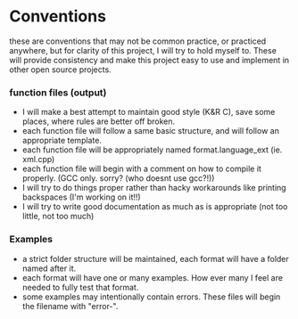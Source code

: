 # Conventions

these are conventions that may not be common practice, or practiced anywhere,
but for clarity of this project, I will try to hold myself to. These will provide consistency and
make this project easy to use and implement in other open source projects.

### function files (output)
- I will make a best attempt to maintain good style (K&R C), save some places, where rules are better off broken.
- each function file will follow a same basic structure, and will follow an appropriate template.
- each function file will be appropriately named format.language_ext (ie. xml.cpp)
- each function file will begin with a comment on how to compile it properly. (GCC only. sorry? (who doesnt use gcc?!))
- I will try to do things proper rather than hacky workarounds like printing backspaces (I'm working on it!!) 
- I will try to write good documentation as much as is appropriate (not too little, not too much)

### Examples
- a strict folder structure will be maintained, each format will have a folder named after it.
- each format will have one or many examples. How ever many I feel are needed to fully test that format.
- some examples may intentionally contain errors. These files will begin the filename with "error-".

